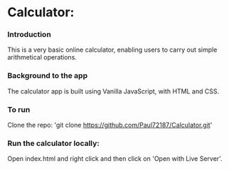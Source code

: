 # Calculator:

### Introduction
This is a very basic online calculator, enabling users to carry out simple arithmetical operations.

### Background to the app
The calculator app is built using Vanilla JavaScript, with HTML and CSS.

### To run
Clone the repo: 'git clone https://github.com/Paul72187/Calculator.git'

### Run the calculator locally:
Open index.html and right click and then click on 'Open with Live Server'.
